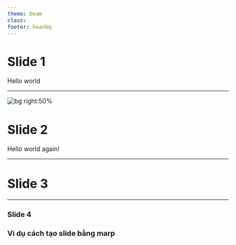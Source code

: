 ```yaml
---
theme: beam
class:
footer: hoanbq
---
```


# Slide 1
Hello world

---
![bg right:50%](https://picsum.photos/720?image=29)
# Slide 2
Hello world again!

---
# Slide 3
---
 ### Slide 4
 ### Ví dụ  cách tạo slide bằng marp
